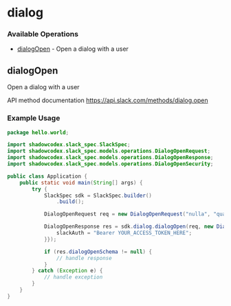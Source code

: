 # dialog

### Available Operations

* [dialogOpen](#dialogopen) - Open a dialog with a user

## dialogOpen

Open a dialog with a user

API method documentation
<https://api.slack.com/methods/dialog.open>

### Example Usage

```java
package hello.world;

import shadowcodex.slack_spec.SlackSpec;
import shadowcodex.slack_spec.models.operations.DialogOpenRequest;
import shadowcodex.slack_spec.models.operations.DialogOpenResponse;
import shadowcodex.slack_spec.models.operations.DialogOpenSecurity;

public class Application {
    public static void main(String[] args) {
        try {
            SlackSpec sdk = SlackSpec.builder()
                .build();

            DialogOpenRequest req = new DialogOpenRequest("nulla", "quas", "esse");            

            DialogOpenResponse res = sdk.dialog.dialogOpen(req, new DialogOpenSecurity("quasi") {{
                slackAuth = "Bearer YOUR_ACCESS_TOKEN_HERE";
            }});

            if (res.dialogOpenSchema != null) {
                // handle response
            }
        } catch (Exception e) {
            // handle exception
        }
    }
}
```

